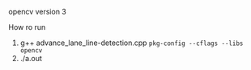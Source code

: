 opencv version 3

How ro run
1. g++ advance_lane_line-detection.cpp `pkg-config --cflags --libs opencv`
2. ./a.out
